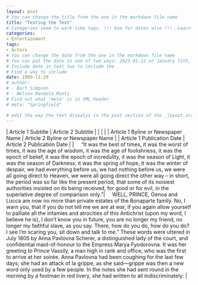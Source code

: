 ```yaml
---
layout: post
# You can change the title from the one in the markdown file name
title: "Testing the Text"
# Categories seem to work like tags. !!! Use for dates also !!!. Learn more about them in YML headers
categories: 
- Entertainment
tags: 
- Actors
# You can change the date from the one in the markdown file name
# You can put the date in one of two ways: 2023-01-12 or January 12th, 2023
# Include date in text two to include the 
# Find a way to include
date: 1999-11-20
# author:
# - Bart Simpson
# - Nelson Mandela Muntz
# Find out what 'meta' is in YML header
# meta: "Springfield"

# edit the way the text dispalys in the post section of the _layout.scss file
---
```

| Article 1 Subtitle                          | Article 2 Subtitle                         |
|                                             |                                    |
| Article 1 Byline or Newspaper Name          | Article 2 Byline or Newspaper Name         |
| Article 1 Publication Date                  | Article 2 Publication Date                 |
| &nbsp;&nbsp;&nbsp;&nbsp;“It was the best of times, it was the worst of times, it was the age of wisdom, it was the age of foolishness, it was the epoch of belief, it was the epoch of incredulity, it was the season of Light, it was the season of Darkness, it was the spring of hope, it was the winter of despair, we had everything before us, we had nothing before us, we were all going direct to Heaven, we were all going direct the other way – in short, the period was so far like the present period, that some of its noisiest authorities insisted on its being received, for good or for evil, in the superlative degree of comparison only.”| &nbsp;&nbsp;&nbsp;&nbsp;WELL, PRINCE, Genoa and Lucca are now no more than private estates of the Bonaparte family. No, I warn you, that if you do not tell me we are at war, if you again allow yourself to palliate all the infamies and atrocities of this Antichrist (upon my word, I believe he is), I don’t know you in future, you are no longer my friend, no longer my faithful slave, as you say. There, how do you do, how do you do? I see I’m scaring you, sit down and talk to me.” These words were uttered in July 1805 by Anna Pavlovna Scherer, a distinguished lady of the court, and confidential maid-of-honour to the Empress Marya Fyodorovna. It was her greeting to Prince Vassily, a man high in rank and office, who was the first to arrive at her soirée. Anna Pavlovna had been coughing for the last few days; she had an attack of la grippe, as she said—grippe was then a new word only used by a few people. In the notes she had sent round in the morning by a footman in red livery, she had written to all indiscriminately: |